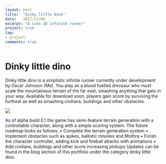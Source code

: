 ```yaml
---
layout: post
title:  "Dinky little dino"
date:   2017/12/06
excerpt: "A cute 2D infinite runner"
project: true
tag:
- project
comments: true
---
```


# Dinky little dino
Dinky little dino is a simplistic infinite runner currently under development by Oscar Johnson (Me). You play as a blood fuelled dinosaur who must scale the mountainous terrain of the far east, smashing anything that gets in your way. Available for download soon, players gain score by surviving the furthest as well as smashing civilians, buildings and other obstacles.

<img src="../assets/img/dinkylittledino.gif">

As of alpha build 0.1 the game has semi-feature terrain generation with a controllable character, along with a simple scoring system. The future roadmap looks as follows; 
•	Complete the terrain generation system
•	Implement obstacles such as spikes, ballistic missiles and Mothra
•	Finish the character controller, adding kick and fireball attacks with animations
•	Add civilians, buildings and other score increasing pickups
Updates can be found in the blog section of this portfolio under the category dinky little dino.

